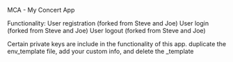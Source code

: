 MCA - My Concert App

Functionality:
User registration (forked from Steve and Joe)
User login (forked from Steve and Joe)
User logout (forked from Steve and Joe)



Certain private keys are include in the functionality of this app.
duplicate the env_template file, add your custom info, and delete the _template